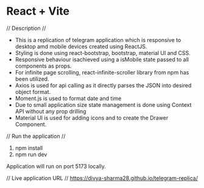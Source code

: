 # React + Vite

// Description //
* This is a replication of telegram application which is responsive to desktop amd mobile devices created using ReactJS.
* Styling is done using react-bootstrap, bootstrap, material UI and CSS.
* Responsive behaviour isachieved using a isMobile state passed to all components as props.
* For infinite page scrolling, react-infinite-scroller library from npm has been utilized.
* Axios is used for api calling as it directly parses the JSON into desired object format.
* Moment.js is used to format date and time
* Due to small application size state management is done using Context API without any prop drilling
* Material UI is used for adding icons and to create the Drawer Component.


// Run the application //
1. npm install
2. npm run dev

Application will run on port 5173 locally.

// Live application URL //
https://divya-sharma28.github.io/telegram-replica/


